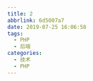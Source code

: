 ```yaml
---
title: 2
abbrlink: 6d5007a7
date: 2019-07-25 16:06:58
tags:
  - PHP
  - 后端
categories:
  - 技术
  - PHP
---
```

